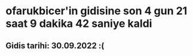 # ofarukbicer'in gidisine son 4 gun 21 saat 9 dakika 42 saniye kaldi

## Gidis tarihi: 30.09.2022 :(